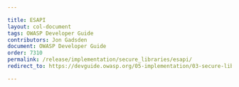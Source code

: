 ```yaml
---

title: ESAPI
layout: col-document
tags: OWASP Developer Guide
contributors: Jon Gadsden
document: OWASP Developer Guide
order: 7310
permalink: /release/implementation/secure_libraries/esapi/
redirect_to: https://devguide.owasp.org/05-implementation/03-secure-libraries/01-esapi/

---
```

